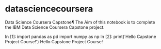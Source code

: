# datasciencecoursera

Data Science Coursera Capstone¶
The Aim of this notebook is to complete the IBM Data Science Coursera Capstone project.

In [1]:
import pandas as pd
import numpy as np
In [2]:
print('Hello Capstone Project Course!')
Hello Capstone Project Course!
